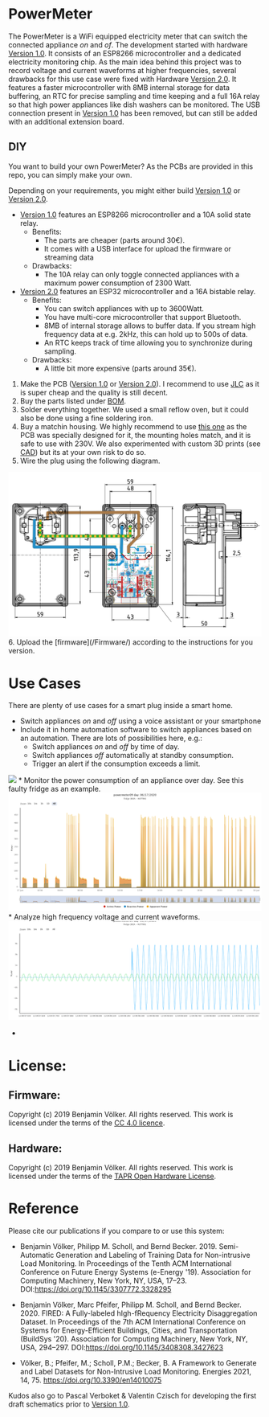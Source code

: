 # PowerMeter

The PowerMeter is a WiFi equipped electricity meter that can switch the connected appliance _on_ and _of_. 
The development started with hardware [Version 1.0](/Schematic/Version_1). It consists of an ESP8266 microcontroller and a dedicated electricity monitoring chip. As the main idea behind this project was to record voltage and current waveforms at higher frequencies, several drawbacks for this use case were fixed with Hardware [Version 2.0](/Schematic/Version_2). It features a faster microcontroller with 8MB internal storage for data buffering, an RTC for precise sampling and time keeping and a full 16A relay so that high power appliances like dish washers can be monitored. The USB connection present in [Version 1.0](/Schematic/Version_1) has been removed, but can still be added with an additional extension board.

## DIY

You want to build your own PowerMeter? As the PCBs are provided in this repo, you can simply make your own.

Depending on your requirements, you might either build [Version 1.0](/Schematic/Version_1) or [Version 2.0](/Schematic/Version_2). 
* [Version 1.0](/Schematic/Version_1) features an ESP8266 microcontroller and a 10A solid state relay.
    * Benefits: 
        * The parts are cheaper (parts around 30€).
        * It comes with a USB interface for upload the firmware or streaming data
    * Drawbacks: 
        * The 10A relay can only toggle connected appliances with a maximum power consumption of 2300 Watt.
* [Version 2.0](/Schematic/Version_2) features an ESP32 microcontroller and a 16A bistable relay.
    * Benefits: 
        * You can switch appliances with up to 3600Watt. 
        * You have multi-core microcontroller that support Bluetooth.
        * 8MB of internal storage allows to buffer data. If you stream high frequency data at e.g. 2kHz, this can hold up to 500s of data.
        * An RTC keeps track of time allowing you to synchronize during sampling.
    * Drawbacks:
        * A little bit more expensive (parts around 35€).

1. Make the PCB ([Version 1.0](/Schematic/Version_1) or [Version 2.0](/Schematic/Version_2)). I recommend to use [JLC](https://jlcpcb.com) as it is super cheap and the quality is still decent.
2. Buy the parts listed under [BOM](/BOM).
3. Solder everything together. We used a small reflow oven, but it could also be done using a fine soldering iron. 
4. Buy a matchin housing. We highly recommend to use [this one](https://www.conrad.de/de/p/bopla-eletec-se-432-de-cee-stecker-gehaeuse-120-x-65-x-50-abs-polycarbonat-lichtgrau-graphitgrau-1-st-522228.html) as the PCB was specially designed for it, the mounting holes match, and it is safe to use with 230V. We also experimented with custom 3D prints (see [CAD](/CAD)) but its at your own risk to do so. 
5. Wire the plug using the following diagram. 
<img src="/docu/figures/socket.png">
6. Upload the [firmware](/Firmware/) according to the instructions for you version. 

# Use Cases
There are plenty of use cases for a smart plug inside a smart home.
* Switch appliances _on_ and _off_ using a voice assistant or your smartphone
* Include it in home automation software to switch appliances based on an automation. There are lots of possibilities here, e.g.: 
    * Switch appliances _on_ and _off_ by time of day.
    * Switch appliances _off_ automatically at standby consumption.
    * Trigger an alert if the consumption exceeds a limit.
<img src="/docu/figures/officeSpeaker.png" width="200px">
* Monitor the power consumption of an appliance over day. See this faulty fridge as an example.
<img src="/docu/figures/fridge.png">
* Analyze high frequency voltage and current waveforms.
<img src="/docu/figures/fridgeUI.png">


* 


# License:
## Firmware:
Copyright (c) 2019 Benjamin Völker. All rights reserved.
This work is licensed under the terms of the [CC 4.0 licence](https://creativecommons.org/licenses/by/4.0/).

## Hardware:
Copyright (c) 2019 Benjamin Völker. All rights reserved.
This work is licensed under the terms of the [TAPR Open Hardware License](https://web.tapr.org/TAPR_Open_Hardware_License_v1.0.txt).

# Reference

Please cite our publications if you compare to or use this system:
* Benjamin Völker, Philipp M. Scholl, and Bernd Becker. 2019. Semi-Automatic Generation and Labeling of Training Data for Non-intrusive Load Monitoring. In Proceedings of the Tenth ACM International Conference on Future Energy Systems (e-Energy '19). Association for Computing Machinery, New York, NY, USA, 17–23. DOI:https://doi.org/10.1145/3307772.3328295
 
* Benjamin Völker, Marc Pfeifer, Philipp M. Scholl, and Bernd Becker. 2020. FIRED: A Fully-labeled hIgh-fRequency Electricity Disaggregation Dataset. In Proceedings of the 7th ACM International Conference on Systems for Energy-Efficient Buildings, Cities, and Transportation (BuildSys '20). Association for Computing Machinery, New York, NY, USA, 294–297. DOI:https://doi.org/10.1145/3408308.3427623

* Völker, B.; Pfeifer, M.; Scholl, P.M.; Becker, B. A Framework to Generate and Label Datasets for Non-Intrusive Load Monitoring. Energies 2021, 14, 75. https://doi.org/10.3390/en14010075


Kudos also go to Pascal Verboket & Valentin Czisch for developing the first draft schematics prior to [Version 1.0](/Schematic/Version_1).
